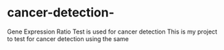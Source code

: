# cancer-detection-
Gene Expression Ratio Test is used for cancer detection
This is my project to test for cancer detection using the same
